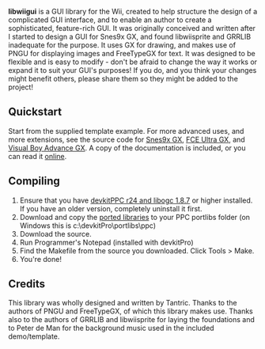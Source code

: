 **libwiigui** is a GUI library for the Wii, created to help structure the design of a complicated GUI interface, and to enable an author to create a sophisticated, feature-rich GUI. It was originally conceived and written after I started to design a GUI for Snes9x GX, and found libwiisprite and GRRLIB inadequate for the purpose. It uses GX for drawing, and makes use of PNGU for displaying images and FreeTypeGX for text. It was designed to be flexible and is easy to modify - don't be afraid to change the way it works or expand it to suit your GUI's purposes! If you do, and you think your changes might benefit others, please share them so they might be added to the project!

## Quickstart ##

Start from the supplied template example. For more advanced uses, and more extensions, see the source code for [Snes9x GX](http://code.google.com/p/snes9x-gx), [FCE Ultra GX](http://code.google.com/p/fceugc), and [Visual Boy Advance GX](http://code.google.com/p/vba-wii). A copy of the documentation is included, or you can read it [online](http://www.wiimc.org/libwiigui/).

## Compiling ##

  1. Ensure that you have [devkitPPC r24 and libogc 1.8.7](http://www.devkitpro.org) or higher installed. If you have an older version, completely uninstall it first.
  1. Download and copy the [ported libraries](http://sourceforge.net/projects/devkitpro/files/portlibs) to your PPC portlibs folder (on Windows this is c:\devkitPro\portlibs\ppc)
  1. Download the source.
  1. Run Programmer's Notepad (installed with devkitPro)
  1. Find the Makefile from the source you downloaded. Click Tools > Make.
  1. You're done!

## Credits ##

This library was wholly designed and written by Tantric. Thanks to the authors of PNGU and FreeTypeGX, of which this library makes use. Thanks also to the authors of GRRLIB and libwiisprite for laying the foundations and to Peter de Man for the background music used in the included demo/template.